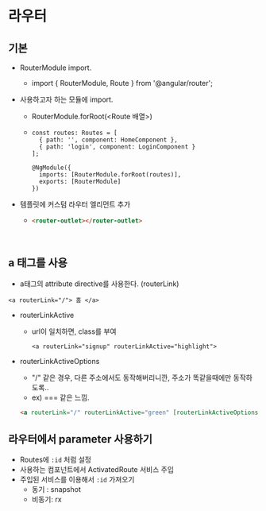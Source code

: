 # 라우터



## 기본

- RouterModule import.

  - import { RouterModule, Route  } from '@angular/router';

- 사용하고자 하는 모듈에 import.

  - RouterModule.forRoot(<Route 배열>)

  - ```
    const routes: Routes = [
      { path: '', component: HomeComponent },
      { path: 'login', component: LoginComponent }
    ];
    
    @NgModule({
      imports: [RouterModule.forRoot(routes)],
      exports: [RouterModule]
    })
    ```

- 템플릿에 커스텀 라우터 엘리먼트 추가

  - ```html
    <router-outlet></router-outlet>
    ```

<br>

## a 태그를 사용

- a태그의 attribute directive를 사용한다. (routerLink) 

```
<a routerLink="/"> 홈 </a>
```



- routerLinkActive

  - url이 일치하면, class를 부여

    ```
    <a routerLink="signup" routerLinkActive="highlight">
    ```

  

- routerLinkActiveOptions

  - "/" 같은 경우, 다른 주소에서도 동작해버리니깐, 주소가 똑같을때에만 동작하도록..
  - ex) === 같은 느낌.

  ```html
  <a routerLink="/" routerLinkActive="green" [routerLinkActiveOptions]="{exact: true}">홈</a>
  ```

  

## 라우터에서 parameter 사용하기

- Routes에 `:id` 처럼 설정
- 사용하는 컴포넌트에서 ActivatedRoute 서비스 주입
- 주입된 서비스를 이용해서 `:id` 가져오기
  - 동기 : snapshot
  - 비동기: rx